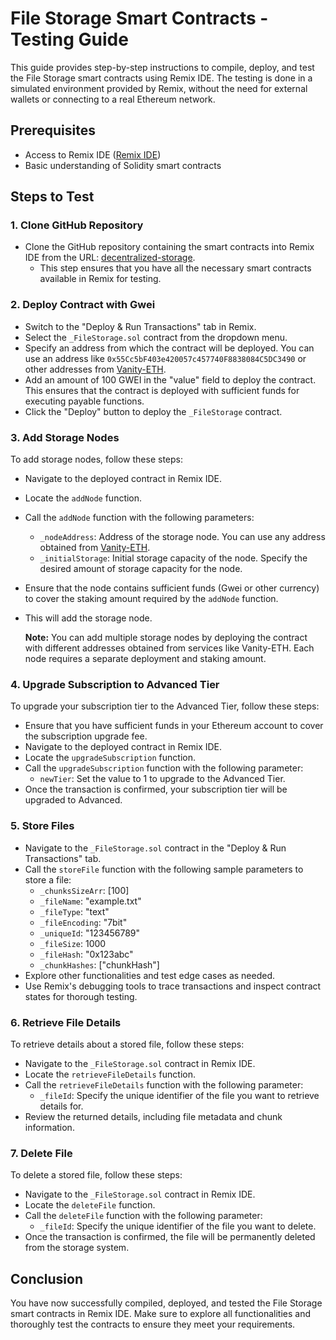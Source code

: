 # File Storage Smart Contracts - Testing Guide

This guide provides step-by-step instructions to compile, deploy, and test the File Storage smart contracts using Remix IDE. The testing is done in a simulated environment provided by Remix, without the need for external wallets or connecting to a real Ethereum network.

## Prerequisites

- Access to Remix IDE ([Remix IDE](https://remix.ethereum.org/))
- Basic understanding of Solidity smart contracts

## Steps to Test

### 1. Clone GitHub Repository

- Clone the GitHub repository containing the smart contracts into Remix IDE from the URL: [decentralized-storage](https://github.com/Karamveer200/decentralized-storage).
  - This step ensures that you have all the necessary smart contracts available in Remix for testing.

### 2. Deploy Contract with Gwei

- Switch to the "Deploy & Run Transactions" tab in Remix.
- Select the `_FileStorage.sol` contract from the dropdown menu.
- Specify an address from which the contract will be deployed. You can use an address like `0x55Cc5bF403e420057c457740F8838084C5DC3490` or other addresses from [Vanity-ETH](https://vanity-eth.tk/).
- Add an amount of 100 GWEI in the "value" field to deploy the contract. This ensures that the contract is deployed with sufficient funds for executing payable functions.
- Click the "Deploy" button to deploy the `_FileStorage` contract.

### 3. Add Storage Nodes

To add storage nodes, follow these steps:

- Navigate to the deployed contract in Remix IDE.
- Locate the `addNode` function.
- Call the `addNode` function with the following parameters:
  - `_nodeAddress`: Address of the storage node. You can use any address obtained from [Vanity-ETH](https://vanity-eth.tk/).
  - `_initialStorage`: Initial storage capacity of the node. Specify the desired amount of storage capacity for the node.
- Ensure that the node contains sufficient funds (Gwei or other currency) to cover the staking amount required by the `addNode` function.
- This will add the storage node.
  
  **Note:** You can add multiple storage nodes by deploying the contract with different addresses obtained from services like Vanity-ETH. Each node requires a separate deployment and staking amount.

### 4. Upgrade Subscription to Advanced Tier

To upgrade your subscription tier to the Advanced Tier, follow these steps:

- Ensure that you have sufficient funds in your Ethereum account to cover the subscription upgrade fee.
- Navigate to the deployed contract in Remix IDE.
- Locate the `upgradeSubscription` function.
- Call the `upgradeSubscription` function with the following parameter:
  - `newTier`: Set the value to 1 to upgrade to the Advanced Tier.
- Once the transaction is confirmed, your subscription tier will be upgraded to Advanced.

### 5. Store Files

- Navigate to the `_FileStorage.sol` contract in the "Deploy & Run Transactions" tab.
- Call the `storeFile` function with the following sample parameters to store a file:
  - `_chunksSizeArr`: [100]
  - `_fileName`: "example.txt"
  - `_fileType`: "text"
  - `_fileEncoding`: "7bit"
  - `_uniqueId`: "123456789"
  - `_fileSize`: 1000
  - `_fileHash`: "0x123abc"
  - `_chunkHashes`: ["chunkHash"]
- Explore other functionalities and test edge cases as needed.
- Use Remix's debugging tools to trace transactions and inspect contract states for thorough testing.

### 6. Retrieve File Details

To retrieve details about a stored file, follow these steps:

- Navigate to the `_FileStorage.sol` contract in Remix IDE.
- Locate the `retrieveFileDetails` function.
- Call the `retrieveFileDetails` function with the following parameter:
  - `_fileId`: Specify the unique identifier of the file you want to retrieve details for.
- Review the returned details, including file metadata and chunk information.

### 7. Delete File

To delete a stored file, follow these steps:

- Navigate to the `_FileStorage.sol` contract in Remix IDE.
- Locate the `deleteFile` function.
- Call the `deleteFile` function with the following parameter:
  - `_fileId`: Specify the unique identifier of the file you want to delete.
- Once the transaction is confirmed, the file will be permanently deleted from the storage system.

## Conclusion

You have now successfully compiled, deployed, and tested the File Storage smart contracts in Remix IDE. Make sure to explore all functionalities and thoroughly test the contracts to ensure they meet your requirements.
